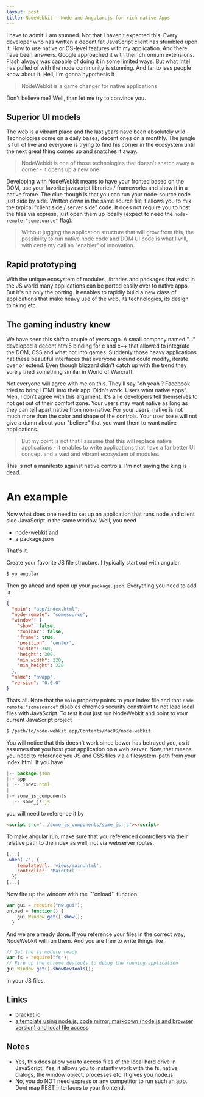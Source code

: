 ```yaml
---
layout: post
title: NodeWebkit – Node and Angular.js for rich native Apps
---
```


I have to admit: I am stunned. Not that I haven't expected this. Every developer who has written a decent fat JavaScript client has stumbled upon it: How to use native or OS-level features with my application. And there have been answers. Google approached it with their chromium extensions. Flash always was capable of doing it in some limited ways. But what Intel has pulled of with the node community is stunning. And far to less people know about it. Hell, I'm gonna hypothesis it

> NodeWebkit is a game changer for native applications

Don't believe me? Well, than let me try to convince you.

## Superior UI models
The web is a vibrant place and the last years have been absolutely wild. Technologies come on a daily bases, decent ones on a monthly. The jungle is full of live and everyone is trying to find his corner in the ecosystem until the next great thing comes up and snatches it away.

> NodeWebkit is one of those technologies that doesn't snatch away a corner - it opens up a new one

Developing with NodeWebkit means to have your fronted based on the DOM, use your favorite javascript libraries / frameworks and show it in a native frame. The clue though is that you can run your node-source code just side by side. Written down in the same source file it allows you to mix the typical "client side / server side" code. It does not require you to host the files via express, just open them up locally (expect to need the ```node-remote:"somesource"``` flag).

> Without jugging the application structure that will grow from this, the possibility to run native node code and DOM UI code is what I will, with certainty call an "enabler" of innovation. 

## Rapid prototyping
With the unique ecosystem of modules, libraries and packages that exist in the JS  world many applications can be ported easily over to native apps. But it's nit only the porting. It enables to rapidly build a new class of applications that make heavy use of the web, its technologies, its design thinking etc. 

## The gaming industry knew
We have seen this shift a couple of years ago. A small company named "..." developed a decent html5 binding for c and c++ that allowed to integrate the DOM, CSS and what not into games. Suddenly those heavy applications hat these beautiful interfaces that everyone around could modify, iterate over or extend. Even though blizzard didn't catch up with the trend they surely tried something similar in World of Warcraft. 

Not everyone will agree with me on this. They'll say "oh yeah ? Facebook tried to bring HTML into their app. Didn't work. Users want native apps". Meh, I don't agree with this argument. It's a lie developers tell themselves to not get out of their comfort zone. Your users may want native as long as they can tell apart native from non-native. For your users, native is not much more than the color and shape of the controls. Your user base will not give a damn about your "believe" that you want them to want native applications. 

> But my point is not that I assume that this will replace native applications - it enables to write applications that have a far better UI concept and a vast and vibrant ecosystem of modules.

This is not a manifesto against native controls. I'm not saying the king is dead.

# An example

Now what does one need to set up an application that runs node and client side JavaScript in the same window. Well, you need

* node-webkit and
* a package.json

That's it. 

Create your favorite JS file structure. I typically start out with angular.

```sh
$ yo angular
```

Then go ahead and open up your ```package.json```. Everything you need to add is

```json
{
  "main": "app/index.html",
  "node-remote": "somesource",
  "window": {
    "show": false,
    "toolbar": false,
    "frame": true,
    "position": "center",
    "width": 360,
    "height": 300,
    "min_width": 220,
    "min_height": 220
  },
  "name": "nwapp",
  "version": "0.0.0"
}
```

Thats all. Note that the ```main``` property points to your index file and that ```node-remote:"somesource"``` disables chromes security constraint to not load local files with JavaScript. To test it out just run NodeWebkit and point to your current JavaScript project

```sh
$ /path/to/node-webkit.app/Contents/MacOS/node-webkit .
```
You will notice that this doesn't work since bower has betrayed you, as it assumes that you host your application on a web server. Now, that means you need to reference you JS and CSS files via a filesystem-path from your index.html. If you have 

```javascript
|-- package.json
|-+ app
| |-- index.html
|
|-+ some_js_components
  |-- some_js.js
```

you will need to reference it by

```html
<script src="../some_js_components/some_js.js"></script>
```

To make angular run, make sure that you referenced controllers via their relative path to the index as well, not via webserver routes.

```javascript
[...]
.when('/', {
    templateUrl: 'views/main.html',
    controller: 'MainCtrl'
  })
[...]
```

Now fire up the window with the ```onload`` function.

```javascript
var gui = require("nw.gui");
onload = function() {
    gui.Window.get().show();
  }
```

And we are already done. If you reference your files in the correct way, NodeWebkit will run them. And you are free to write things like 

```javascript
// Get the fs module ready
var fs = require("fs");
// Fire up the chrome devtools to debug the running application
gui.Window.get().showDevTools();
```

in your JS files.

## Links
* [bracket.io](http://www.bracket.io)
* [a template using node.js, code mirror, markdown (node.js and browser version) and local file access](https://bitbucket.org/ins0m/nw-template.git
)

## Notes
* Yes, this does allow you to access files of the local hard drive in JavaScript. Yes, it allows you to instantly work with the fs, native dialogs, the window object, processes etc. It gives you node.js
* No, you do NOT need express or any competitor to run such an app. Dont map REST interfaces to your frontend.



